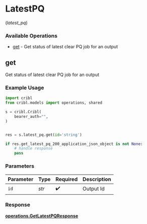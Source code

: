 # LatestPQ
(*latest_pq*)

### Available Operations

* [get](#get) - Get status of latest clear PQ job for an output

## get

Get status of latest clear PQ job for an output

### Example Usage

```python
import cribl
from cribl.models import operations, shared

s = cribl.Cribl(
    bearer_auth="",
)


res = s.latest_pq.get(id='string')

if res.get_latest_pq_200_application_json_object is not None:
    # handle response
    pass
```

### Parameters

| Parameter          | Type               | Required           | Description        |
| ------------------ | ------------------ | ------------------ | ------------------ |
| `id`               | *str*              | :heavy_check_mark: | Output Id          |


### Response

**[operations.GetLatestPQResponse](../../models/operations/getlatestpqresponse.md)**

